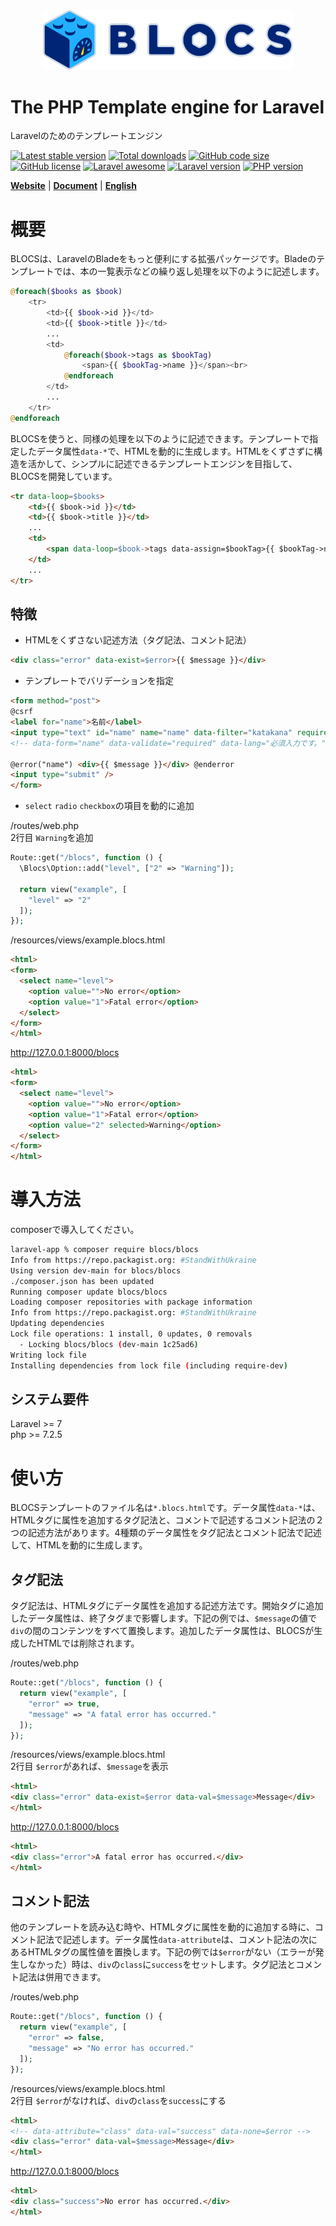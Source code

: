 <div align="center"><img src="logo.svg" width="400" /></div>

# The PHP Template engine for Laravel
Laravelのためのテンプレートエンジン

[![Latest stable version](https://img.shields.io/packagist/v/blocs/blocs)](https://packagist.org/packages/blocs/blocs)
[![Total downloads](https://img.shields.io/packagist/dt/blocs/blocs)](https://packagist.org/packages/blocs/blocs)
[![GitHub code size](https://img.shields.io/github/languages/code-size/blocs/blocs)](https://github.com/blocs/blocs)
[![GitHub license](https://img.shields.io/github/license/blocs/blocs)](https://github.com/blocs/blocs)
[![Laravel awesome](https://img.shields.io/badge/Awesome-Laravel-green)](https://github.com/blocs/blocs)
[![Laravel version](https://img.shields.io/badge/laravel-%3E%3D7-green)](https://github.com/blocs/blocs)
[![PHP version](https://img.shields.io/badge/php-%3E%3D7.2.5-blue)](https://github.com/blocs/blocs)

[**Website**](https://blocs.jp/)
| [**Document**](https://blocs.jp/reference/)
| [**English**](https://blocs.jp/en/readme.html)

# 概要
BLOCSは、LaravelのBladeをもっと便利にする拡張パッケージです。Bladeのテンプレートでは、本の一覧表示などの繰り返し処理を以下のように記述します。

```php
@foreach($books as $book)
    <tr>
        <td>{{ $book->id }}</td>
        <td>{{ $book->title }}</td>
        ...
        <td>
            @foreach($book->tags as $bookTag)
                <span>{{ $bookTag->name }}</span><br>
            @endforeach
        </td>
        ...
    </tr>
@endforeach
```

BLOCSを使うと、同様の処理を以下のように記述できます。テンプレートで指定したデータ属性`data-*`で、HTMLを動的に生成します。HTMLをくずさずに構造を活かして、シンプルに記述できるテンプレートエンジンを目指して、BLOCSを開発しています。

```html
<tr data-loop=$books>
    <td>{{ $book->id }}</td>
    <td>{{ $book->title }}</td>
    ...
    <td>
        <span data-loop=$book->tags data-assign=$bookTag>{{ $bookTag->name }}</br></span>
    </td>
    ...
</tr>
```

## 特徴
- HTMLをくずさない記述方法（タグ記法、コメント記法）

```html
<div class="error" data-exist=$error>{{ $message }}</div>
```

- テンプレートでバリデーションを指定

```html
<form method="post">
@csrf
<label for="name">名前</label>
<input type="text" id="name" name="name" data-filter="katakana" required />
<!-- data-form="name" data-validate="required" data-lang="必須入力です。" -->

@error("name") <div>{{ $message }}</div> @enderror
<input type="submit" />
</form>
```

- `select` `radio` `checkbox`の項目を動的に追加

/routes/web.php  
2行目 `Warning`を追加
```php
Route::get("/blocs", function () {
  \Blocs\Option::add("level", ["2" => "Warning"]);

  return view("example", [
    "level" => "2"
  ]);
});
```

/resources/views/example.blocs.html
```html
<html>
<form>
  <select name="level">
    <option value="">No error</option>
    <option value="1">Fatal error</option>
  </select>
</form>
</html>
```

http://127.0.0.1:8000/blocs
```html
<html>
<form>
  <select name="level">
    <option value="">No error</option>
    <option value="1">Fatal error</option>
    <option value="2" selected>Warning</option>
  </select>
</form>
</html>
```

# 導入方法
composerで導入してください。

```sh
laravel-app % composer require blocs/blocs    
Info from https://repo.packagist.org: #StandWithUkraine
Using version dev-main for blocs/blocs
./composer.json has been updated
Running composer update blocs/blocs
Loading composer repositories with package information
Info from https://repo.packagist.org: #StandWithUkraine
Updating dependencies
Lock file operations: 1 install, 0 updates, 0 removals
  - Locking blocs/blocs (dev-main 1c25ad6)
Writing lock file
Installing dependencies from lock file (including require-dev)
```

## システム要件
Laravel >= 7  
php >= 7.2.5

# 使い方
BLOCSテンプレートのファイル名は`*.blocs.html`です。データ属性`data-*`は、HTMLタグに属性を追加するタグ記法と、コメントで記述するコメント記法の２つの記述方法があります。4種類のデータ属性をタグ記法とコメント記法で記述して、HTMLを動的に生成します。

## タグ記法
タグ記法は、HTMLタグにデータ属性を追加する記述方法です。開始タグに追加したデータ属性は、終了タグまで影響します。下記の例では、`$message`の値で`div`の間のコンテンツをすべて置換します。追加したデータ属性は、BLOCSが生成したHTMLでは削除されます。

/routes/web.php
```php
Route::get("/blocs", function () {
  return view("example", [
    "error" => true,
    "message" => "A fatal error has occurred."
  ]);
});
```

/resources/views/example.blocs.html  
2行目 `$error`があれば、`$message`を表示
```html
<html>
<div class="error" data-exist=$error data-val=$message>Message</div>
</html>
```

http://127.0.0.1:8000/blocs
```html
<html>
<div class="error">A fatal error has occurred.</div>
</html>
```

## コメント記法
他のテンプレートを読み込む時や、HTMLタグに属性を動的に追加する時に、コメント記法で記述します。データ属性`data-attribute`は、コメント記法の次にあるHTMLタグの属性値を置換します。下記の例では`$error`がない（エラーが発生しなかった）時は、`div`の`class`に`success`をセットします。タグ記法とコメント記法は併用できます。

/routes/web.php
```php
Route::get("/blocs", function () {
  return view("example", [
    "error" => false,
    "message" => "No error has occurred."
  ]);
});
```

/resources/views/example.blocs.html  
2行目 `$error`がなければ、`div`の`class`を`success`にする
```html
<html>
<!-- data-attribute="class" data-val="success" data-none=$error -->
<div class="error" data-val=$message>Message</div>
</html>
```

http://127.0.0.1:8000/blocs
```html
<html>
<div class="success">No error has occurred.</div>
</html>
```
